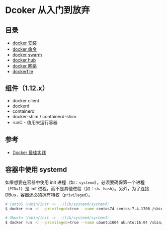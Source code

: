 # Dcoker 从入门到放弃

## 目录

* [docker 安装](./docker-install.md)
* [docker 命令](./docker-command.md)
* [docker swarm](./docker-swarm.md)
* [docker hub](./docker-hub.md)
* [docker 网络](./docker-network.md)
* [dockerfile](./docker-dockerfile.md)

## 组件（1.12.x）

* docker client
* dockerd
* containerd
* docker-shim / containerd-shim
* runC - 值用来运行容器

## 参考

* [Docker 最佳实践](https://rootsongjc.gitbooks.io/kubernetes-handbook/appendix/docker-best-practice.html)

## 容器中使用 systemd

如果想要在容器中使用 init 进程（如：`systemd`），必须要确保第一个进程（`PID=1`）是 init 进程，而不是其他进程（如：`sh`、`bash`）。另外，为了连接 DBus，容器还必须拥有特权（`privileged`）。

```sh
# CentOS（/sbin/init -> ../lib/systemd/systemd）
$ docker run -d --privileged=true --name centos74 centos:7.4.1708 /sbin/init

# Ubuntu（/sbin/init -> ../lib/systemd/systemd）
$ docker run -d --privileged=true --name ubuntu1604 ubuntu:16.04 /sbin/init
```
